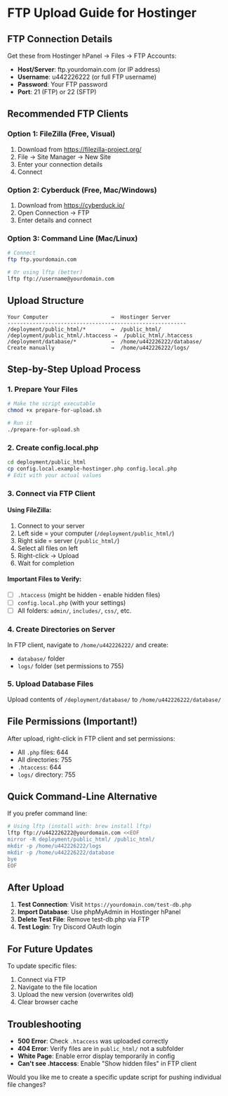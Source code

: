 # FTP Upload Guide for Hostinger

## FTP Connection Details
Get these from Hostinger hPanel → Files → FTP Accounts:
- **Host/Server**: ftp.yourdomain.com (or IP address)
- **Username**: u442226222 (or full FTP username)
- **Password**: Your FTP password
- **Port**: 21 (FTP) or 22 (SFTP)

## Recommended FTP Clients

### Option 1: FileZilla (Free, Visual)
1. Download from https://filezilla-project.org/
2. File → Site Manager → New Site
3. Enter your connection details
4. Connect

### Option 2: Cyberduck (Free, Mac/Windows)
1. Download from https://cyberduck.io/
2. Open Connection → FTP
3. Enter details and connect

### Option 3: Command Line (Mac/Linux)
```bash
# Connect
ftp ftp.yourdomain.com

# Or using lftp (better)
lftp ftp://username@yourdomain.com
```

## Upload Structure

```
Your Computer                    →  Hostinger Server
---------------------------------------------------------
/deployment/public_html/*        →  /public_html/
/deployment/public_html/.htaccess →  /public_html/.htaccess
/deployment/database/*           →  /home/u442226222/database/
Create manually                  →  /home/u442226222/logs/
```

## Step-by-Step Upload Process

### 1. Prepare Your Files
```bash
# Make the script executable
chmod +x prepare-for-upload.sh

# Run it
./prepare-for-upload.sh
```

### 2. Create config.local.php
```bash
cd deployment/public_html
cp config.local.example-hostinger.php config.local.php
# Edit with your actual values
```

### 3. Connect via FTP Client

#### Using FileZilla:
1. Connect to your server
2. Left side = your computer (`/deployment/public_html/`)
3. Right side = server (`/public_html/`)
4. Select all files on left
5. Right-click → Upload
6. Wait for completion

#### Important Files to Verify:
- [ ] `.htaccess` (might be hidden - enable hidden files)
- [ ] `config.local.php` (with your settings)
- [ ] All folders: `admin/`, `includes/`, `css/`, etc.

### 4. Create Directories on Server
In FTP client, navigate to `/home/u442226222/` and create:
- `database/` folder
- `logs/` folder (set permissions to 755)

### 5. Upload Database Files
Upload contents of `/deployment/database/` to `/home/u442226222/database/`

## File Permissions (Important!)

After upload, right-click in FTP client and set permissions:
- All `.php` files: 644
- All directories: 755  
- `.htaccess`: 644
- `logs/` directory: 755

## Quick Command-Line Alternative

If you prefer command line:

```bash
# Using lftp (install with: brew install lftp)
lftp ftp://u442226222@yourdomain.com <<EOF
mirror -R deployment/public_html/ /public_html/
mkdir -p /home/u442226222/logs
mkdir -p /home/u442226222/database
bye
EOF
```

## After Upload

1. **Test Connection**: Visit `https://yourdomain.com/test-db.php`
2. **Import Database**: Use phpMyAdmin in Hostinger hPanel
3. **Delete Test File**: Remove test-db.php via FTP
4. **Test Login**: Try Discord OAuth login

## For Future Updates

To update specific files:
1. Connect via FTP
2. Navigate to the file location
3. Upload the new version (overwrites old)
4. Clear browser cache

## Troubleshooting

- **500 Error**: Check `.htaccess` was uploaded correctly
- **404 Error**: Verify files are in `public_html/` not a subfolder
- **White Page**: Enable error display temporarily in config
- **Can't see .htaccess**: Enable "Show hidden files" in FTP client

Would you like me to create a specific update script for pushing individual file changes?